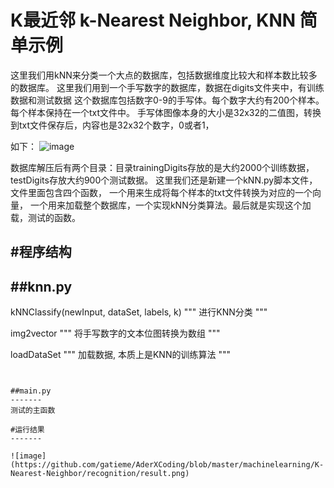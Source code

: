 K最近邻 k-Nearest Neighbor, KNN 简单示例
=======

 这里我们用kNN来分类一个大点的数据库，包括数据维度比较大和样本数比较多的数据库。
 这里我们用到一个手写数字的数据库，数据在digits文件夹中，有训练数据和测试数据
 这个数据库包括数字0-9的手写体。每个数字大约有200个样本。每个样本保持在一个txt文件中。
 手写体图像本身的大小是32x32的二值图，转换到txt文件保存后，内容也是32x32个数字，0或者1，
 
 如下：
![image](https://github.com/gatieme/AderXCoding/blob/master/machinelearning/K-Nearest-Neighbor/recognition/handwritedigits.png)

数据库解压后有两个目录：目录trainingDigits存放的是大约2000个训练数据，testDigits存放大约900个测试数据。
这里我们还是新建一个kNN.py脚本文件，文件里面包含四个函数，
一个用来生成将每个样本的txt文件转换为对应的一个向量，
一个用来加载整个数据库，一个实现kNN分类算法。最后就是实现这个加载，测试的函数。

#程序结构
-------

##knn.py
-------
kNNClassify(newInput, dataSet, labels, k)
"""
进行KNN分类
"""  

img2vector
"""
将手写数字的文本位图转换为数组
"""  

loadDataSet
"""
加载数据, 本质上是KNN的训练算法
"""  

```


##main.py
-------
测试的主函数

#运行结果
-------

![image](https://github.com/gatieme/AderXCoding/blob/master/machinelearning/K-Nearest-Neighbor/recognition/result.png)